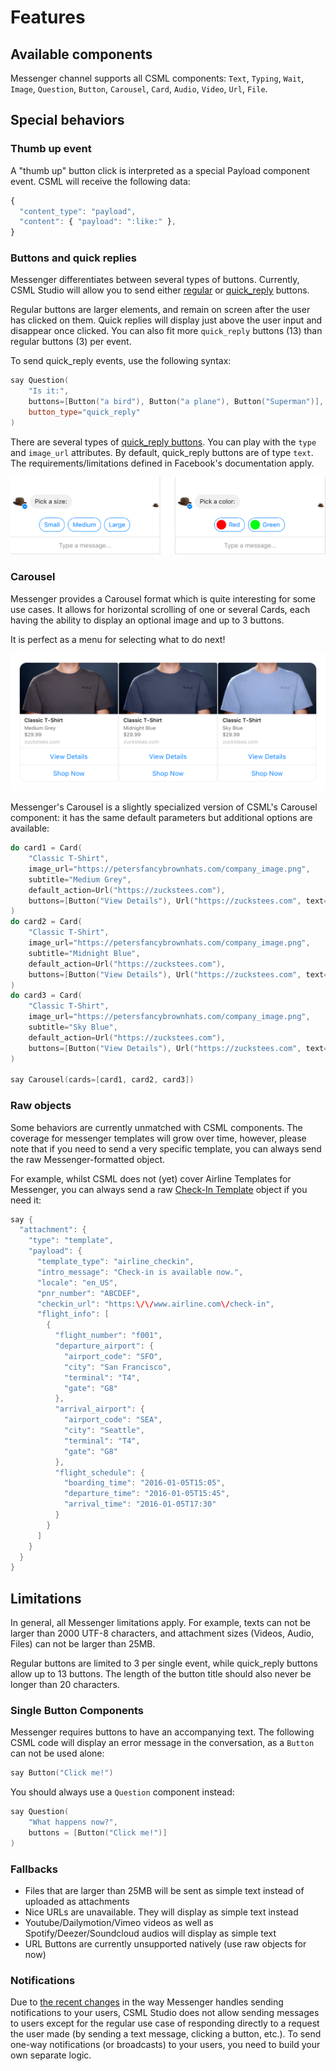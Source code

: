 # Features

## Available components

Messenger channel supports all CSML components: `Text`, `Typing`, `Wait`, `Image`, `Question`, `Button`, `Carousel`, `Card`, `Audio`, `Video`, `Url`, `File`.

## Special behaviors

### Thumb up event

A "thumb up" button click is interpreted as a special Payload component event. CSML will receive the following data:

```javascript
{
  "content_type": "payload",
  "content": { "payload": ":like:" },
}
```

### Buttons and quick replies

Messenger differentiates between several types of buttons. Currently, CSML Studio will allow you to send either [regular](https://developers.facebook.com/docs/messenger-platform/send-messages/buttons) or [quick\_reply](https://developers.facebook.com/docs/messenger-platform/send-messages/quick-replies) buttons.

Regular buttons are larger elements, and remain on screen after the user has clicked on them. Quick replies will display just above the user input and disappear once clicked. You can also fit more `quick_reply` buttons \(13\) than regular buttons \(3\) per event.

To send quick\_reply events, use the following syntax:

```cpp
say Question(
    "Is it:",
    buttons=[Button("a bird"), Button("a plane"), Button("Superman")],
    button_type="quick_reply"
)
```

There are several types of [quick\_reply buttons](https://developers.facebook.com/docs/messenger-platform/reference/buttons/quick-replies/#quick_reply). You can play with the `type` and `image_url` attributes. By default, quick\_reply buttons are of type `text`. The requirements/limitations defined in Facebook's documentation apply.

![Examples of quick\_reply buttons. On the right, an image\_url property is set.](../../.gitbook/assets/64375249_668002483666648_541982039046356992_n.png)

### Carousel

Messenger provides a Carousel format which is quite interesting for some use cases. It allows for horizontal scrolling of one or several Cards, each having the ability to display an optional image and up to 3 buttons.

It is perfect as a menu for selecting what to do next!

![](../../.gitbook/assets/13178095_790767981060697_1148772092_n.png)

Messenger's Carousel is a slightly specialized version of CSML's Carousel component: it has the same default parameters but additional options are available:

```cpp
do card1 = Card(
    "Classic T-Shirt",
    image_url="https://petersfancybrownhats.com/company_image.png",
    subtitle="Medium Grey",
    default_action=Url("https://zuckstees.com"),
    buttons=[Button("View Details"), Url("https://zuckstees.com", text="Shop Now")],
)
do card2 = Card(
    "Classic T-Shirt",
    image_url="https://petersfancybrownhats.com/company_image.png",
    subtitle="Midnight Blue",
    default_action=Url("https://zuckstees.com"),
    buttons=[Button("View Details"), Url("https://zuckstees.com", text="Shop Now")],
)
do card3 = Card(
    "Classic T-Shirt",
    image_url="https://petersfancybrownhats.com/company_image.png",
    subtitle="Sky Blue",
    default_action=Url("https://zuckstees.com"),
    buttons=[Button("View Details"), Url("https://zuckstees.com", text="Shop Now")],
)

say Carousel(cards=[card1, card2, card3])
```

### Raw objects

Some behaviors are currently unmatched with CSML components. The coverage for messenger templates will grow over time, however, please note that if you need to send a very specific template, you can always send the raw Messenger-formatted object.

For example, whilst CSML does not \(yet\) cover Airline Templates for Messenger, you can always send a raw [Check-In Template](https://developers.facebook.com/docs/messenger-platform/send-messages/template/airline/#check_in) object if you need it:

```cpp
say {
  "attachment": {
    "type": "template",
    "payload": {
      "template_type": "airline_checkin",
      "intro_message": "Check-in is available now.",
      "locale": "en_US",        
      "pnr_number": "ABCDEF",
      "checkin_url": "https:\/\/www.airline.com\/check-in",  
      "flight_info": [
        {
          "flight_number": "f001",
          "departure_airport": {
            "airport_code": "SFO",
            "city": "San Francisco",
            "terminal": "T4",
            "gate": "G8"
          },
          "arrival_airport": {
            "airport_code": "SEA",
            "city": "Seattle",
            "terminal": "T4",
            "gate": "G8"
          },
          "flight_schedule": {
            "boarding_time": "2016-01-05T15:05",
            "departure_time": "2016-01-05T15:45",
            "arrival_time": "2016-01-05T17:30"
          }
        }
      ]
    }
  }
}
```

## Limitations

In general, all Messenger limitations apply. For example, texts can not be larger than 2000 UTF-8 characters, and attachment sizes \(Videos, Audio, Files\) can not be larger than 25MB.

Regular buttons are limited to 3 per single event, while quick\_reply buttons allow up to 13 buttons. The length of the button title should also never be longer than 20 characters.

### Single Button Components

Messenger requires buttons to have an accompanying text. The following CSML code will display an error message in the conversation, as a `Button` can not be used alone:

```cpp
say Button("Click me!")
```

You should always use a `Question` component instead:

```cpp
say Question(
    "What happens now?",
    buttons = [Button("Click me!")]
)
```

### Fallbacks

* Files that are larger than 25MB will be sent as simple text instead of uploaded as attachments
* Nice URLs are unavailable. They will display as simple text instead
* Youtube/Dailymotion/Vimeo videos as well as Spotify/Deezer/Soundcloud audios will display as simple text
* URL Buttons are currently unsupported natively \(use raw objects for now\)

### Notifications

Due to [the recent changes](https://developers.facebook.com/blog/post/2019/08/29/messenger-launches-new-tools-to-drive-more-valuable-conversations-between-people-and-businesses/) in the way Messenger handles sending notifications to your users, CSML Studio does not allow sending messages to users except for the regular use case of responding directly to a request the user made \(by sending a text message, clicking a button, etc.\). To send one-way notifications \(or broadcasts\) to your users, you need to build your own separate logic.

